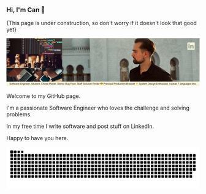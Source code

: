 ### Hi, I'm Can 👋

{This page is under construction, so don't worry if it doesn't look that good yet}

<img src="https://raw.githubusercontent.com/candelil/candelil/master/GitHub-header.png" alt="banner that shows a picture of Can Delil - below some text that says: software engineer, student, chess player, senior bug fixer, staff solution finder, principal production breaker, system design enthusiast, I speak 7 languages by the way">


Welcome to my GitHub page.

I'm a passionate Software Engineer who loves the challenge and solving problems.

In my free time I write software and post stuff on LinkedIn.

Happy to have you here.


  ![Snake animation](https://github.com/candelil/candelil/blob/output/github-contribution-grid-snake.svg)
